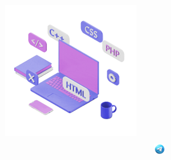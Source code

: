 <div align="center">
  <img src="laptop.gif" height="350"  alt="Logo">
  <br/> <br/>
  <a href="https://t.me/nik_ter"><img src="telegram.png" width="30" align="right" alt="telegram"/></a>
  <br/>
</div>



<!--

Here are some ideas to get you started:

- 🔭 I’m currently working on ...
- 🌱 I’m currently learning ...
- 👯 I’m looking to collaborate on ...
- 🤔 I’m looking for help with ...
- 💬 Ask me about ...
- 📫 How to reach me: ...
- 😄 Pronouns: ...
- ⚡ Fun fact: ...
-->
